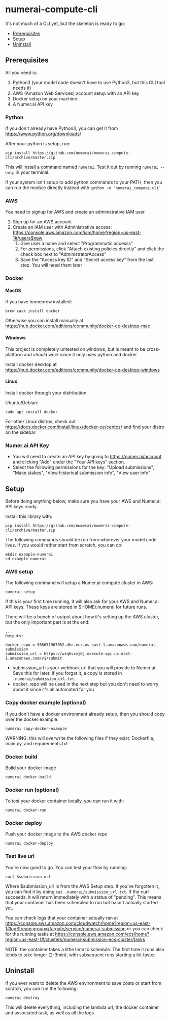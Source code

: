 # numerai-compute-cli

It's not much of a CLI yet, but the skeleton is ready to go:

* [Prerequisites](#prerequisites)
* [Setup](#setup)
* [Uninstall](#uninstall)

## Prerequisites

All you need is:
1. Python3 (your model code doesn't have to use Python3, but this CLI tool needs it)
2. AWS (Amazon Web Services) account setup with an API key
3. Docker setup on your machine
4. A Numer.ai API key

### Python

If you don't already have Python3, you can get it from https://www.python.org/downloads/

After your python is setup, run:
```
pip install https://github.com/numerai/numerai-compute-cli/archive/master.zip
```

This will install a command named `numerai`. Test it out by running `numerai --help` in your terminal.

If your system isn't setup to add python commands to your PATH, then you can run the module directly instead with `python -m 'numerai_compute.cli'`

### AWS

You need to signup for AWS and create an administrative IAM user
1. Sign up for an AWS account
2. Create an IAM user with Administrative access: https://console.aws.amazon.com/iam/home?region=us-east-1#/users$new
    1. Give user a name and select "Programmatic accesss"
    2. For permissions, click "Attach existing policies directly" and click the check box next to "AdministratorAccess"
    3. Save the "Access key ID" and "Secret access key" from the last step. You will need them later

### Docker

#### MacOS

If you have homebrew installed:
```
brew cask install docker
```
Otherwise you can install manually at https://hub.docker.com/editions/community/docker-ce-desktop-mac

#### Windows

This project is completely untested on windows, but is meant to be cross-platform and *should* work since it only uses python and docker

Install docker desktop at https://hub.docker.com/editions/community/docker-ce-desktop-windows

#### Linux

Install docker through your distribution.

Ubuntu/Debian:
```
sudo apt install docker
```

For other Linux distros, check out https://docs.docker.com/install/linux/docker-ce/centos/ and find your distro on the sidebar.

### Numer.ai API Key

* You will need to create an API key by going to https://numer.ai/account and clicking "Add" under the "Your API keys" section.
* Select the following permissions for the key: "Upload submissions", "Make stakes", "View historical submission info", "View user info"

## Setup

Before doing anything below, make sure you have your AWS and Numer.ai API keys ready.

Install this library with:
```
pip install https://github.com/numerai/numerai-compute-cli/archive/master.zip
```

The following commands should be run from wherever your model code lives. If you would rather start from scratch, you can do:
```
mkdir example-numerai
cd example-numerai
```

### AWS setup

The following command will setup a Numer.ai compute cluster in AWS:
```
numerai setup
```

If this is your first time running, it will also ask for your AWS and Numer.ai API keys. These keys are stored in $HOME/.numerai for future runs.

There will be a bunch of output about how it's setting up the AWS cluster, but the only important part is at the end:
```
...
Outputs:

docker_repo = 505651907052.dkr.ecr.us-east-1.amazonaws.com/numerai-submission
submission_url = https://wzq6vxvj8j.execute-api.us-east-1.amazonaws.com/v1/submit
```

* submission_url is your webhook url that you will provide to Numer.ai. Save this for later. If you forget it, a copy is stored in `.numerai/submission_url.txt`.
* docker_repo will be used in the next step but you don't need to worry about it since it's all automated for you

### Copy docker example (optional)

If you don't have a docker environment already setup, then you should copy over the docker example.
```
numerai copy-docker-example
```

WARNING: this will overwrite the following files if they exist: Dockerfile, main.py, and requirements.txt

### Docker build

Build your docker image

```
numerai docker-build
```

### Docker run (optional)

To test your docker container locally, you can run it with:
```
numerai docker-run
```

### Docker deploy
Push your docker image to the AWS docker repo

```
numerai docker-deploy
```

### Test live url
You're now good to go. You can test your flow by running:
```
curl $submission_url
```
Where $submission_url is from the AWS Setup step. If you've forgotten it, you can find it by doing `cat .numerai/submission_url.txt`. If the curl succeeds, it will return immediately with a status of "pending". This means that your container has been scheduled to run but hasn't actually started yet.

You can check logs that your container actually ran at https://console.aws.amazon.com/cloudwatch/home?region=us-east-1#logStream:group=/fargate/service/numerai-submission or you can check for the running tasks at https://console.aws.amazon.com/ecs/home?region=us-east-1#/clusters/numerai-submission-ecs-cluster/tasks

NOTE: the container takes a little time to schedule. The first time it runs also tends to take longer (2-3min), with subsequent runs starting a lot faster.

## Uninstall

If you ever want to delete the AWS environment to save costs or start from scratch, you can run the following:
```
numerai destroy
```

This will delete everything, including the lambda url, the docker container and associated task, as well as all the logs
